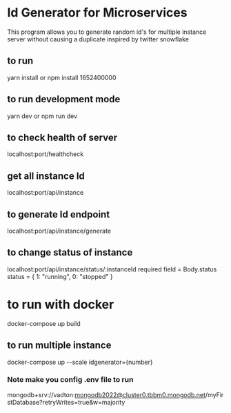 # Id Generator for Microservices 

This program allows you to generate random id's for multiple instance server without causing a duplicate inspired by twitter snowflake

## to run 
yarn install or npm install
1652400000
## to run development mode
yarn dev or npm run dev

## to check health of server 
localhost:port/healthcheck

## get all instance Id
localhost:port/api/instance

## to generate Id endpoint 
localhost:port/api/instance/generate

## to change status of instance
localhost:port/api/instance/status/:instanceId
required field = Body.status
status = {
    1: "running",
    0: "stopped"
}


# to run with docker

docker-compose up build

## to  run multiple instance 
docker-compose up --scale idgenerator={number}



### Note make you config .env file to run

 mongodb+srv://vadton:mongodb2022@cluster0.tbbm0.mongodb.net/myFirstDatabase?retryWrites=true&w=majority